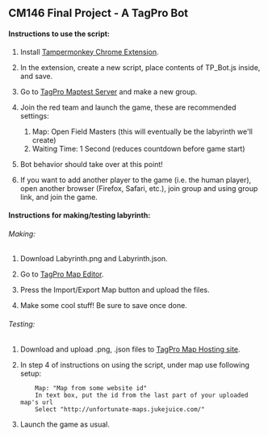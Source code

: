 ## CM146 Final Project - A TagPro Bot

#### Instructions to use the script:

1. Install [Tampermonkey Chrome Extension](https://chrome.google.com/webstore/detail/tampermonkey/dhdgffkkebhmkfjojejmpbldmpobfkfo?hl=en).

2. In the extension, create a new script, place contents of TP_Bot.js inside, and save.

3. Go to [TagPro Maptest Server](http://maptest3.newcompte.fr/) and make a new group.

4. Join the red team and launch the game, these are recommended settings:
    1. Map: Open Field Masters (this will eventually be the labyrinth we'll create)
    2. Waiting Time: 1 Second (reduces countdown before game start)

5. Bot behavior should take over at this point!

6. If you want to add another player to the game (i.e. the human player), open another browser (Firefox, Safari, etc.), join group and using group link, and join the game.


#### Instructions for making/testing labyrinth:

###### Making:

1. Download Labyrinth.png and Labyrinth.json.

2. Go to [TagPro Map Editor](http://unfortunate-maps.jukejuice.com/editor).

3. Press the Import/Export Map button and upload the files.

4. Make some cool stuff! Be sure to save once done.

###### Testing:

1. Download and upload .png, .json files to [TagPro Map Hosting site](http://unfortunate-maps.jukejuice.com/).

2. In step 4 of instructions on using the script, under map use following setup:
    ```
        Map: "Map from some website id"
        In text box, put the id from the last part of your uploaded map's url
        Select "http://unfortunate-maps.jukejuice.com/"
    ```

3. Launch the game as usual.

